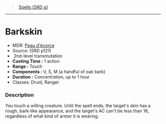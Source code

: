 ﻿---
!SpellItem
Family: SpellVO
Level: 2
Type: transmutation
CastingTime: 1 action
Range: Touch
Components: V, S, M (a handful of oak bark)
Duration: Concentration, up to 1 hour
Classes: Druid, Ranger
Id: spells_vo.md#barkskin
ParentLink: spells_vo.md#spells-srd-p
Name: Barkskin
ParentName: Spells (SRD p)
NameLevel: 1
AltName: "[Peau d'écorce](hd_spells_peau_decorce.md)"
Source: (SRD p121)
Attributes: {}
---
> [Spells (SRD p)](srd_spells.md)

---

# Barkskin

- MDR: [Peau d'écorce](hd_spells_peau_decorce.md)
- Source: (SRD p121)
-  2nd-level transmutation
- **Casting Time :** 1 action
- **Range :** Touch
- **Components :** V, S, M (a handful of oak bark)
- **Duration :** Concentration, up to 1 hour
- Classes: Druid, Ranger

### Description

You touch a willing creature. Until the spell ends, the target's skin has a rough, bark-like appearance, and the target's AC can't be less than 16, regardless of what kind of armor it is wearing.

